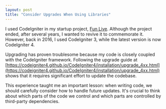 ```yaml
---
layout: post
title: "Consider Upgrades When Using Libraries"
---
```


I used CodeIgniter in my startup project, [Fun Live](https://github.com/lzwjava/live-server). Although the project ended, after several years, I wanted to revive it to commemorate it. However, back in 2016, I used CodeIgniter 3, while the latest version is now CodeIgniter 4.

Upgrading has proven troublesome because my code is closely coupled with the CodeIgniter framework. Following the upgrade guide at  [https://codeigniter4.github.io/CodeIgniter4/installation/upgrade_4xx.html](https://codeigniter4.github.io/CodeIgniter4/installation/upgrade_4xx.html) shows that it requires significant effort to update the codebase.

This experience taught me an important lesson: when writing code, we should carefully consider how to handle future updates. It's crucial to think about which parts of the code we control and which parts are controlled by third-party dependencies.

